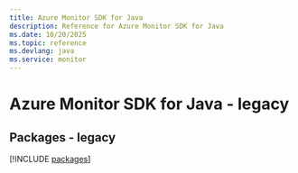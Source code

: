 ```yaml
---
title: Azure Monitor SDK for Java
description: Reference for Azure Monitor SDK for Java
ms.date: 10/20/2025
ms.topic: reference
ms.devlang: java
ms.service: monitor
---
```

# Azure Monitor SDK for Java - legacy
## Packages - legacy
[!INCLUDE [packages](monitor-index.md)]